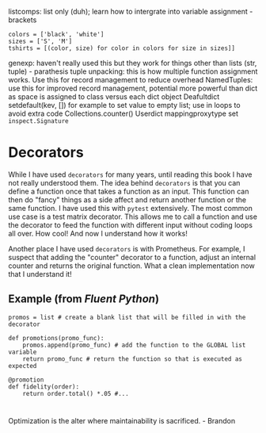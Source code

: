 listcomps: list only (duh); learn how to intergrate into variable assignment - brackets
```
colors = ['black', 'white']
sizes = ['S', 'M']
tshirts = [(color, size) for color in colors for size in sizes]]
```
genexp: haven't really used this but they work for things other than lists (str, tuple) - parathesis
tuple unpacking: this is how multiple function assignment works. Use this for record management to reduce overhead
NamedTuples: use this for improved record management, potential more powerful than dict as space is assigned to class versus each dict object
Deafultdict
setdefault(kev, []) for example to set value to empty list; use in loops to avoid extra code
Collections.counter() 
Userdict
mappingproxytype
set
`inspect.Signature`


# Decorators
While I have used `decorators` for many years, until reading this book I have not really understood them. The idea behind `decorators` is that you can define a function once that takes a function as an input. This function can then do "fancy" things as a side affect and return another function or the same function. I have used this with `pytest` extensively. The most common use case is a test matrix decorator. This allows me to call a function and use the decorator to feed the function with different input without coding loops all over. How cool! And now I understand how it works!

Another place I have used `decorators` is with Prometheus. For example, I suspect that adding the "counter" decorator to a function, adjust an internal counter and returns the original function. What a clean implementation now that I understand it!

## Example (from _Fluent Python_)
```
promos = list # create a blank list that will be filled in with the decorator

def promotions(promo_func):
    promos.append(promo_func) # add the function to the GLOBAL list variable
    return promo_func # return the function so that is executed as expected

@promotion
def fidelity(order):
    return order.total() *.05 #...
```

#
Optimization is the alter where maintainability is sacrificed. - Brandon
